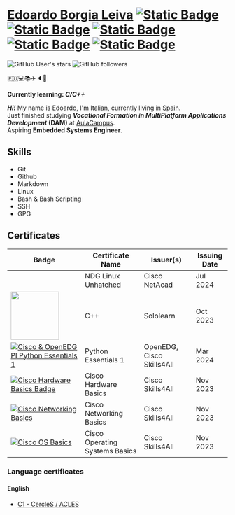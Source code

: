 # [Edoardo Borgia Leiva](https://github.com/Edoardo-B-Leiva) [![Static Badge](https://img.shields.io/badge/Github-Github?style=flat-square&logo=Github&logoColor=%23FFFFFF&color=%230a0a0a)](https://github.com/Edoardo-B-Leiva) [![Static Badge](https://img.shields.io/badge/LinkedIn-LinkedIn?style=flat-square&logo=linkedin&logoColor=%230A66C2&color=%230a0a0a)](https://www.linkedin.com/in/edoardo-b-leiva/) [![Static Badge](https://img.shields.io/badge/credly-0a0a0a?style=flat-square&logo=credly&labelColor=230a0a0a)](https://www.credly.com/users/edoardo-borgia-leiva) [![Static Badge](https://img.shields.io/badge/LeetCode-LeetCode?style=flat-square&logo=leetcode&logoColor=%23FFA116&color=%230a0a0a)](https://leetcode.com/Edoardo-B-Leiva/) [![Static Badge](https://img.shields.io/badge/CodeForces-CodeForces?style=flat-square&logo=codeforces&logoColor=%231F8ACB&color=%230a0a0a)](https://codeforces.com/profile/Generic_Boi69) 

![GitHub User's stars](https://img.shields.io/github/stars/Edoardo-B-Leiva?style=flat-square&logo=github&label=User%20stars&color=%23f6ff45)
![GitHub followers](https://img.shields.io/github/followers/Edoardo-B-Leiva?label=Github%20Followers&style=flat-square&logo=github)

🇪🇺💻📚✈️🔈🤘

**Currently learning: *C/C++***

___Hi!___ My name is Edoardo, I'm Italian, currently living in [Spain](https://www.openstreetmap.org/relation/1311341).   
Just finished studying ***Vocational Formation in MultiPlatform Applications Development* (DAM)** at [AulaCampus](https://aulacampus.com/).    
Aspiring __Embedded Systems Engineer__.

## Skills
- Git
- Github
- Markdown
- Linux
- Bash & Bash Scripting
- SSH
- GPG

## Certificates
|Badge|Certificate Name|Issuer(s)|Issuing Date|
|-----|------------------|------|------------|
||NDG Linux Unhatched|Cisco NetAcad|Jul 2024|
|[<img height="110px" src="https://api2.sololearn.com/v2/certificates/CC-4GYDMCC2/image/png">](https://www.sololearn.com/certificates/CC-4GYDMCC2)|C++|Sololearn|Oct 2023|
|[![Cisco & OpenEDG PI Python Essentials 1](https://images.credly.com/size/110x110/images/68c0b94d-f6ac-40b1-a0e0-921439eb092e/image.png)](https://www.credly.com/badges/9adfaa8d-f71d-4fe5-8665-ffc1ac0e3e1e/public_url)|Python Essentials 1|OpenEDG, Cisco Skills4All|Mar 2024|
|[![Cisco Hardware Basics Badge](https://images.credly.com/size/110x110/images/19e742ef-13be-4d26-87ed-ac8f5fd0643c/image.png)](https://www.credly.com/badges/8e7c32ad-afa5-43b8-924d-edf653123b2c/public_url)|Cisco Hardware Basics|Cisco Skills4All|Nov 2023|
|[![Cisco Networking Basics](https://images.credly.com/size/110x110/images/5bdd6a39-3e03-4444-9510-ecff80c9ce79/image.png)](https://www.credly.com/badges/101addd8-74f6-4613-8936-a7410b03f99b/public_url)|Cisco Networking Basics|Cisco Skills4All|Nov 2023|
|[![Cisco OS Basics](https://images.credly.com/size/110x110/images/dcdf1a3c-2594-4f4c-a33a-050b4bca58b5/image.png)](https://www.credly.com/badges/8e940719-2123-4dd0-9c43-712f32f891f2/public_url)|Cisco Operating Systems Basics|Cisco Skills4All|Nov 2023|
### Language certificates
#### English
- [C1 - CercleS / ACLES](https://www.acles.es/index.php/en/)
